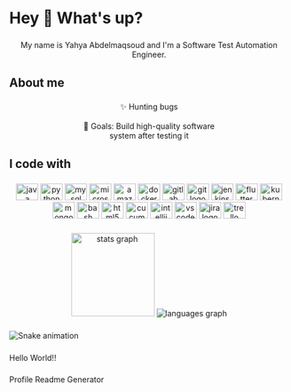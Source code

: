 <h1 align="left">Hey 👋 What's up?</h1>

###

<p align="center">My name is Yahya Abdelmaqsoud and I'm a Software Test Automation Engineer.</p>

###

<h2 align="left">About me</h2>

###

<p align="center">✨ Hunting bugs <br><br>🎯 Goals: Build high-quality software <br>      system after testing it</p>

###

<h2 align="left">I code with</h2>

###

<div align="center">
  <img src="https://cdn.jsdelivr.net/gh/devicons/devicon/icons/java/java-original.svg" height="30" width="40" alt="java logo"  />
  <img src="https://cdn.jsdelivr.net/gh/devicons/devicon/icons/python/python-original.svg" height="30" width="40" alt="python logo"  />
  <img src="https://cdn.jsdelivr.net/gh/devicons/devicon/icons/mysql/mysql-original.svg" height="30" width="40" alt="mysql logo"  />
  <img src="https://cdn.jsdelivr.net/gh/devicons/devicon/icons/microsoftsqlserver/microsoftsqlserver-plain.svg" height="30" width="40" alt="microsoftsqlserver logo"  />
  <img src="https://cdn.jsdelivr.net/gh/devicons/devicon/icons/amazonwebservices/amazonwebservices-original.svg" height="30" width="40" alt="amazonwebservices logo"  />
  <img src="https://cdn.jsdelivr.net/gh/devicons/devicon/icons/docker/docker-original.svg" height="30" width="40" alt="docker logo"  />
  <img src="https://cdn.jsdelivr.net/gh/devicons/devicon/icons/gitlab/gitlab-original.svg" height="30" width="40" alt="gitlab logo"  />
  <img src="https://cdn.jsdelivr.net/gh/devicons/devicon/icons/git/git-original.svg" height="30" width="40" alt="git logo"  />
  <img src="https://cdn.jsdelivr.net/gh/devicons/devicon/icons/jenkins/jenkins-line.svg" height="30" width="40" alt="jenkins logo"  />
  <img src="https://cdn.jsdelivr.net/gh/devicons/devicon/icons/flutter/flutter-original.svg" height="30" width="40" alt="flutter logo"  />
  <img src="https://cdn.jsdelivr.net/gh/devicons/devicon/icons/kubernetes/kubernetes-plain.svg" height="30" width="40" alt="kubernetes logo"  />
  <img src="https://cdn.jsdelivr.net/gh/devicons/devicon/icons/mongodb/mongodb-original.svg" height="30" width="40" alt="mongodb logo"  />
  <img src="https://cdn.jsdelivr.net/gh/devicons/devicon/icons/bash/bash-original.svg" height="30" width="40" alt="bash logo"  />
  <img src="https://cdn.jsdelivr.net/gh/devicons/devicon/icons/html5/html5-original.svg" height="30" width="40" alt="html5 logo"  />
  <img src="https://cdn.jsdelivr.net/gh/devicons/devicon/icons/cucumber/cucumber-plain.svg" height="30" width="40" alt="cucumber logo"  />
  <img src="https://cdn.jsdelivr.net/gh/devicons/devicon/icons/intellij/intellij-original.svg" height="30" width="40" alt="intellij logo"  />
  <img src="https://cdn.jsdelivr.net/gh/devicons/devicon/icons/vscode/vscode-original.svg" height="30" width="40" alt="vscode logo"  />
  <img src="https://cdn.jsdelivr.net/gh/devicons/devicon/icons/jira/jira-original.svg" height="30" width="40" alt="jira logo"  />
  <img src="https://cdn.jsdelivr.net/gh/devicons/devicon/icons/trello/trello-plain.svg" height="30" width="40" alt="trello logo"  />
</div>

###

<div align="center">
  <img src="https://github-readme-stats.vercel.app/api?hide_title=true&hide_rank=false&show_icons=true&include_all_commits=true&count_private=true&disable_animations=false&theme=dark&locale=en&hide_border=false&username=yahyaabdelmaqsoud" height="150" alt="stats graph"  />
  <img src="https://github-readme-stats.vercel.app/api/top-langs?locale=en&hide_title=false&layout=default &card_width=320&langs_count=1&theme=dark&hide_border=false&username=yahyaabdelmaqsoud" height="" alt="languages graph"  />
</div>

###

<img src="https://raw.githubusercontent.com/yahyaabdelmaqsoud/yahyaabdelmaqsoud/blob/output/snake.svg" alt="Snake animation" />

###

<p align="left">Hello World!!</p>

###
Profile Readme Generator
